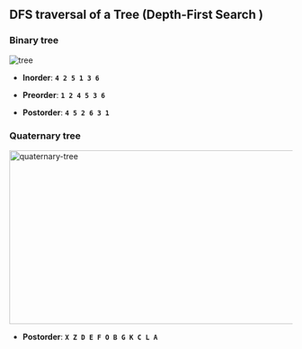 ## DFS traversal of a Tree (Depth-First Search )

### Binary tree

![tree](https://github.com/user-attachments/assets/0822619a-1cdb-4dc2-ac1d-becf9e6a58c6)


- **Inorder**: **`4 2 5 1 3 6`**


- **Preorder**: **`1 2 4 5 3 6`**


- **Postorder**: **`4 5 2 6 3 1`**


### Quaternary tree

<img width="608" height="309" alt="quaternary-tree" src="https://github.com/user-attachments/assets/caf45e7e-6dcf-4f07-88e7-583c7cc2024d" />

- **Postorder**: **`X Z D E F O B G K C L A`**
